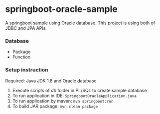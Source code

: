# springboot-oracle-sample
A springboot sample using Oracle database. This project is using both of JDBC and JPA APIs.

### Database
* Package
* Function

### Setup instruction
Required: Java JDK 1.8 and Oracle database

1. Execute scripts of *db* folder in PL/SQL to create sample database
2. To run application in IDE: `SpringbootOracleApplication.java`
3. To run application by maven: `mvn springboot:run`
4. To build JAR package: `mvn clean package`
